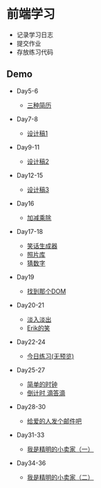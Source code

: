 # 前端学习
* 记录学习日志
* 提交作业
* 存放练习代码

## Demo
* Day5-6
    * [三种简历](https://krue1.github.io/IFE-learning/Project/resume.html) 

* Day7-8
    * [设计稿1](https://krue1.github.io/IFE-learning/Project/Day7-DesignDraft.html) 

* Day9-11
    * [设计稿2](https://krue1.github.io/IFE-learning/Project/Day9-DesignDraft.html) 

* Day12-15
    * [设计稿3](https://krue1.github.io/IFE-learning/Project/Day12-DesignDraft.html) 

* Day16
    * [加减乘除](https://krue1.github.io/IFE-learning/Sundries/Day16/Day16.html) 

* Day17-18
    * [笑话生成器](https://krue1.github.io/IFE-learning/Sundries/Day17-18/笑话生成器/index.html) 
    * [照片库](https://krue1.github.io/IFE-learning/Sundries/Day17-18/gallery-start/index.html) 
    * [猜数字](https://krue1.github.io/IFE-learning/Sundries/Day17-18/numberGuessing.html) 

* Day19
    * [找到那个DOM](https://krue1.github.io/IFE-learning/Sundries/Day19/findElements.html) 

* Day20-21
    * [淡入淡出](https://krue1.github.io/IFE-learning/Sundries/Day20-21/Fade.html) 
    * [Erik的笑](https://krue1.github.io/IFE-learning/Sundries/Day20-21/Smile.html) 

* Day22-24
    * [今日练习(无预览)](https://github.com/Krue1/IFE-learning/tree/master/Sundries/Day22-24) 

* Day25-27
    * [简单的时钟](https://krue1.github.io/IFE-learning/Sundries/Day25-27/Clock.html) 
    * [倒计时 滴答滴](https://krue1.github.io/IFE-learning/Sundries/Day25-27/Date.html) 

* Day28-30
    * [给爱的人发个邮件吧](https://krue1.github.io/IFE-learning/Sundries/Day28-30/Email.html) 

* Day31-33
    * [我是精明的小卖家（一）](https://krue1.github.io/IFE-learning/Sundries/Day31-33/Seller(complex).html) 

* Day34-36
    * [我是精明的小卖家（二）](https://krue1.github.io/IFE-learning/Sundries/Day34-36/LineChart.html) 